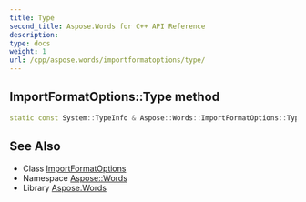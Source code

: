```yaml
---
title: Type
second_title: Aspose.Words for C++ API Reference
description: 
type: docs
weight: 1
url: /cpp/aspose.words/importformatoptions/type/
---
```

## ImportFormatOptions::Type method




```cpp
static const System::TypeInfo & Aspose::Words::ImportFormatOptions::Type()
```

## See Also

* Class [ImportFormatOptions](../)
* Namespace [Aspose::Words](../../)
* Library [Aspose.Words](../../../)
